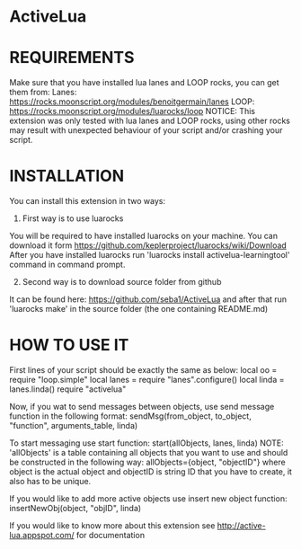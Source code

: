 # ActiveLua

# REQUIREMENTS
Make sure that you have installed lua lanes and LOOP rocks, you can get them from:
Lanes:	https://rocks.moonscript.org/modules/benoitgermain/lanes
LOOP: 	https://rocks.moonscript.org/modules/luarocks/loop
NOTICE: This extension was only tested with lua lanes and LOOP rocks, using other rocks may result with unexpected behaviour of your script and/or crashing your script.

# INSTALLATION
You can install this extension in two ways:

1. First way is to use luarocks

You will be required to have installed luarocks on your machine. You can download it form https://github.com/keplerproject/luarocks/wiki/Download
After you have installed luarocks run 'luarocks install activelua-learningtool' command in command prompt.

2. Second way is to download source folder from github

It can be found here: https://github.com/seba1/ActiveLua and after that run 'luarocks make' in the source folder (the one containing README.md)

# HOW TO USE IT
First lines of your script should be exactly the same as below:
local oo = require "loop.simple"
local lanes = require "lanes".configure()
local linda = lanes.linda()
require "activelua"

Now, if you wat to send messages between objects, use send message function in the following format:
sendMsg(from_object, to_object, "function", arguments_table, linda)

To start messaging use start function:
start(allObjects, lanes, linda)
NOTE: 'allObjects' is a table containing all objects that you want to use and should be constructed in the following way:
allObjects={object, "objectID"} 
where object is the actual object and objectID is string ID that you have to create, it also has to be unique.

If you would like to add more active objects use insert new object function:
insertNewObj(object, "objID", linda)

If you would like to know more about this extension see http://active-lua.appspot.com/ for documentation
